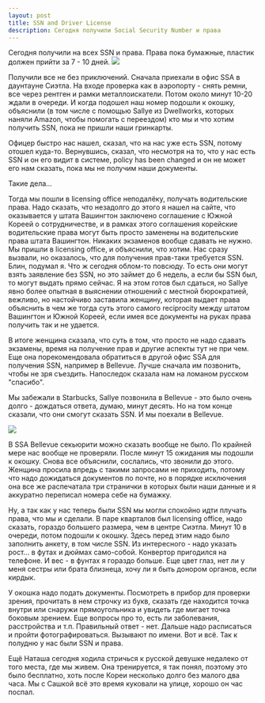 ```yaml
---
layout: post
title: SSN and Driver License
description: Сегодня получили Social Security Number и права
---
```


Сегодня получили на всех SSN и права. Права пока бумажные, пластик должен
прийти за 7 - 10 дней.
<img src="http://i.imgur.com/DJZHjqC.png" class="img-responsive img-thumbnail">

Получили все не без приключений. Сначала приехали в офис SSA в даунтауне Сиэтла.
На входе проверка как в аэропорту - снять ремни, все через рентген и
рамки металлоискатели. Потом около минут 10-20 ждали в очереди.
И когда подошел наш номер подошли к окошку, объяснили (в том числе с помощью
Sallye из Dwellworks, которых наняли Amazon, чтобы помогать с переездом)
кто мы и что хотим получить SSN, пока не пришли наши гринкарты.

Офицер быстро нас нашел, сказал, что на нас уже есть SSN, потому отошел куда-то.
Вернувшись, сказал, что несмотря на то, что у нас есть SSN и он его видит
в системе, policy has been changed и он не может его нам сказать, пока мы не
получим наши документы.

Такие дела...

Тогда мы пошли в licensing office неподалёку, получать водительские права.
Надо сказать, что незадолго до этого я нашел на сайте, что оказывается
у штата Вашингтон заключено соглашение с Южной Кореей о сотрудничестве,
и в рамках этого соглашения корейские водительские права могут быть просто
заменены на водительские права штата Вашингтон. Никаких экзаменов вообще
сдавать не нужно. Мы пришли в licensing office, и объяснили, что хотим.
Нас сразу вызвали, но оказалось, что для получения прав-таки требуется SSN.
Блин, подумал я. Что ж сегодня облом-то повсюду. То есть они могут взять
заявление без SSN, но это займет до 6 недель, а если бы SSN был, то могут
выдать прямо сейчас. Я на этом готов был сдаться, но Sallye явно более
опытная в выяснении отношений с местной бюрократией, вежливо, но настойчиво
заставила женщину, которая выдает права объяснить в чем же тогда суть этого
самого reciprocity между штатом Вашингтон и Южной Кореей, если имея все
документы на руках права получить так и не удается.

В итоге женщина сказала, что суть в том, что просто не надо сдавать
экзамены, время на получение прав и другие аспекты тут не при чем.
Еще она порекомендовала обратиться в другой офис SSA для получения SSN,
например в Bellevue. Лучше сначала им позвонить, чтобы не зря съездить.
Напоследок сказала нам на ломаном русском "спасибо".

Мы забежали в Starbucks, Sallye позвонила в Bellevue - это было очень долго - 
дождаться ответа, думаю, минут десять. Но на том конце сказали, что они
смогут сказать SSN. И мы поехали в Bellevue.

<img src="http://i.imgur.com/I48ywWw.png" class="img-responsive img-thumbnail">

В SSA Bellevue секьюрити можно сказать вообще не было. По крайней мере нас
вообще не проверяли. После минут 15 ожидания мы подошли к окошку. Снова
все объяснили, сослались, что звонили до этого. Женщина просила впредь с такими
запросами не приходить, потому что надо дожидаться документов по почте, но
в порядке исключения она все же распечатала три странички в которых были
наши данные и я аккуратно переписал номера себе на бумажку.

Ну, а так как у нас теперь были SSN мы могли спокойно идти плучать права, что мы
и сделали. В паре кварталов был licensing office, надо сказать, гораздо большего
размера, чем в центре Сиэтла. Минут 10 в очереди, потом подошли к окошку. Здесь
перед этим надо было заполнить анкету, в том числе SSN. Из интересного - надо
указать рост... в футах и дюймах само-собой. Конвертор пригодился на телефоне.
И вес - в фунтах я гораздо больше. Еще цвет глаз, нет ли у меня сестры или брата
близнеца, хочу ли я быть донором органов, если кирдык.

У окошка надо подать документы. Посмотреть в прибор для проверки зрения, 
прочитать в нем строчку из букв, сказать где находится точка внутри или снаружи
прямоугольника и увидеть где мигает точка боковым зрением. Еще вопросы про
то, есть ли заболевания, расстройства и т.п. Правильный ответ - нет.
Дальше надо расписаться и пройти фотографироваться. Вызывают по имени.
Вот и всё. Так к полудню у нас были SSN и права.

Ещё Наташа сегодня ходила стричься к русской девушке недалеко от того места,
где мы живем. Она тренируется, я так понял, поэтому это было бесплатно, хоть
после Кореи несколько долго без малого два часа. Мы с Сашкой всё это время куковали
на улице, хорошо он час поспал.
